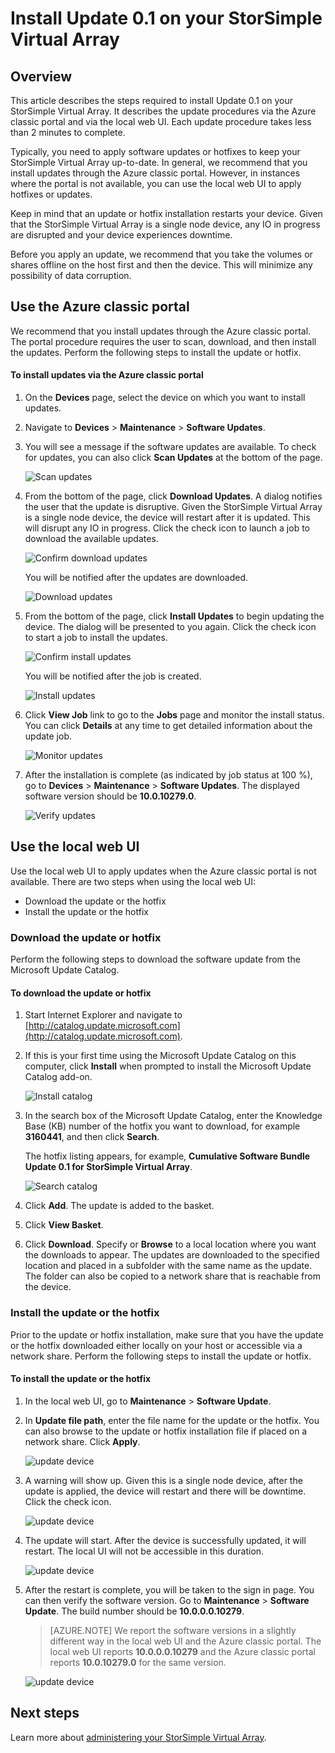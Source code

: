 <properties 
   pageTitle="Install Update 0.1 on StorSimple Virtual Array | Microsoft Azure"
   description="Describes how to use the StorSimple Virtual Array web UI to apply Update 0.1 using the portal and hotfix method"
   services="storsimple"
   documentationCenter="NA"
   authors="alkohli"
   manager="carmonm"
   editor="" />
<tags 
   ms.service="storsimple"
   ms.devlang="NA"
   ms.topic="article"
   ms.tgt_pltfrm="NA"
   ms.workload="TBD"
   ms.date="05/23/2016"
   ms.author="alkohli" />

# Install Update 0.1 on your StorSimple Virtual Array

## Overview

This article describes the steps required to install Update 0.1 on your StorSimple Virtual Array. It describes the update procedures via the Azure classic portal and via the local web UI. Each update procedure takes less than 2 minutes to complete.

Typically, you need to apply software updates or hotfixes to keep your StorSimple Virtual Array up-to-date. In general, we recommend that you install updates through the Azure classic portal. However, in instances where the portal is not available, you can use the local web UI to apply hotfixes or updates. 

Keep in mind that an update or hotfix installation restarts your device. Given that the StorSimple Virtual Array is a single node device, any IO in progress are disrupted and your device experiences downtime. 

Before you apply an update, we recommend that you take the volumes or shares offline on the host first and then the device. This will minimize any possibility of data corruption.

## Use the Azure classic portal

We recommend that you install updates through the Azure classic portal. The portal procedure requires the user to scan, download, and then install the updates. Perform the following steps to install the update or hotfix.

#### To install updates via the Azure classic portal

1. On the **Devices** page, select the device on which you want to install updates.

2. Navigate to **Devices** > **Maintenance** > **Software Updates**.

3. You will see a message if the software updates are available. To check for updates, you can also click **Scan Updates** at the bottom of the page.

	![Scan updates](./media/storsimple-ova-install-update-01/aupdate1m.png)

4. From the bottom of the page, click **Download Updates**. A dialog notifies the user that the update is disruptive. Given the StorSimple Virtual Array is a single node device, the device will restart after it is updated. This will disrupt any IO in progress. Click the check icon to launch a job to download the available updates. 

	![Confirm download updates](./media/storsimple-ova-install-update-01/aupdate3m.png)	

	You will be notified after the updates are downloaded.

	![Download updates](./media/storsimple-ova-install-update-01/aupdate5m.png)

5. From the bottom of the page, click **Install Updates** to begin updating the device. The dialog will be presented to you again. Click the check icon to start a job to install the updates. 
 
 	![Confirm install updates](./media/storsimple-ova-install-update-01/aupdate6m.png)	
 
 
	You will be notified after the job is created. 

	![Install updates](./media/storsimple-ova-install-update-01/aupdate8m.png)
	
6. Click **View Job** link to go to the **Jobs** page and monitor the install status. You can click **Details** at any time to get detailed information about the update job.  

	![Monitor updates](./media/storsimple-ova-install-update-01/aupdate9m.png)

6. After the installation is complete (as indicated by job status at 100 %), go to **Devices** > **Maintenance** > **Software Updates**. The displayed software version should be **10.0.10279.0**.

	![Verify updates](./media/storsimple-ova-install-update-01/aupdate13m.png)

## Use the local web UI 

Use the local web UI to apply updates when the Azure classic portal is not available. There are two steps when using the local web UI:

- Download the update or the hotfix
- Install the update or the hotfix

### Download the update or hotfix

Perform the following steps to download the software update from the Microsoft Update Catalog.

#### To download the update or hotfix

1. Start Internet Explorer and navigate to [http://catalog.update.microsoft.com](http://catalog.update.microsoft.com).

2. If this is your first time using the Microsoft Update Catalog on this computer, click **Install** when prompted to install the Microsoft Update Catalog add-on.
   
	![Install catalog](./media/storsimple-ova-install-update-01/install-catalog.png)

3. In the search box of the Microsoft Update Catalog, enter the Knowledge Base (KB) number of the hotfix you want to download, for example **3160441**, and then click **Search**.

    The hotfix listing appears, for example, **Cumulative Software Bundle Update 0.1 for StorSimple Virtual Array**.

    ![Search catalog](./media/storsimple-ova-install-update-01/download1.png)

4. Click **Add**. The update is added to the basket.

5. Click **View Basket**.

6. Click **Download**. Specify or **Browse** to a local location where you want the downloads to appear. The updates are downloaded to the specified location and placed in a subfolder with the same name as the update. The folder can also be copied to a network share that is reachable from the device.


### Install the update or the hotfix

Prior to the update or hotfix installation, make sure that you have the update or the hotfix downloaded either locally on your host or accessible via a network share. Perform the following steps to install the update or hotfix.

#### To install the update or the hotfix

1. In the local web UI, go to **Maintenance** > **Software Update**.

2. In **Update file path**, enter the file name for the update or the hotfix. You can also browse to the update or hotfix installation file if placed on a network share. Click **Apply**.

	![update device](./media/storsimple-ova-install-update-01/update1m.png)

3.  A warning will show up. Given this is a single node device, after the update is applied, the device will restart and there will be downtime. Click the check icon.

	![update device](./media/storsimple-ova-install-update-01/update4m.png)

4. The update will start. After the device is successfully updated, it will restart. The local UI will not be accessible in this duration.

    ![update device](./media/storsimple-ova-install-update-01/update6m.png)

4. After the restart is complete, you will be taken to the sign in page. You can then verify the software version. Go to **Maintenance** > **Software Update**. The build number should be **10.0.0.0.10279**. 

	> [AZURE.NOTE] We report the software versions in a slightly different way in the local web UI and the Azure classic portal. The local web UI reports **10.0.0.0.10279** and the Azure classic portal reports **10.0.10279.0** for the same version. 

	![update device](./media/storsimple-ova-install-update-01/update9m.png)

## Next steps

Learn more about [administering your StorSimple Virtual Array](storsimple-ova-web-ui-admin.md).
